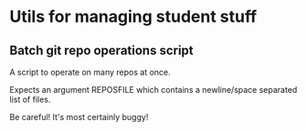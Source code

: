 # Utils for managing student stuff

## Batch git repo operations script

A script to operate on many repos at once.

Expects an argument REPOSFILE which contains a newline/space separated list of files.

Be careful! It's most certainly buggy!
